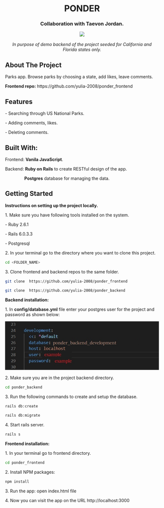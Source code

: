<h1 align="center">PONDER</h1>
<h3 align="center">Collaboration with Taevon Jordan.</h3>
<div align="center">
<img src="./ponder-demo.gif"></img>
<p><i>In purpose of demo backend of the project seeded for California and Florida states only.</i> </p>
</div>
<h2>About The Project</h2>
<p> Parks app. Browse parks by choosing a state, add likes, leave comments.</p> 
<p><b>Frontend repo:</b> https://github.com/yulia-2008/ponder_frontend</p> 

<h2>Features</h2>
<p>- Searching through US National Parks.</p>
<p>- Adding comments, likes.</p>
<p>- Deleting comments.</p>

<h2>Built With:</h2>
  <p> Frontend: <b>Vanila JavaScript</b>. </p>
  <p> Backend: <b>Ruby on Rails</b> to create RESTful design of the app.</p>
  <p> &nbsp; &nbsp; &nbsp; &nbsp; &nbsp; &nbsp; &nbsp; &nbsp; <b>Postgres</b> database for managing the data.</p> 

<h2>Getting Started</h2>
<p><b>Instructions on setting up the project locally.</b> </p>
<p> 1. Make sure you have following tools installed on the system.</p>
<p>- Ruby 2.6.1 </p>
<p>- Rails 6.0.3.3 </p>
<p>- Postgresql </p>
<p> 2. In your terminal go to the directory where you want to clone this project.</p>

```sh
cd <FOLDER_NAME>
```

<p> 3.  Clone frontend and backend repos to the same folder.</p>

```sh
git clone  https://github.com/yulia-2008/ponder_frontend
```

```sh
git clone  https://github.com/yulia-2008/ponder_backend
```

<p> <b>Backend installation: </b> </p>

<p> 1. In <b>config/database.yml</b> file enter your postgres user for the project and password as shown below:</p>
 <div align="center">
 <img src="./database_example.jpg"></img>
 </div>
 
 <p> 2. Make sure you are in the project backend directory. </p>
      
```sh
cd ponder_backend
```
 
 <p> 3. Run the following commands to create and setup the database. </p>
     
```sh
rails db:create
```
     
```sh
rails db:migrate
``` 
 <p> 4. Start rails server.</p>

```sh
rails s
```
<p> <b>Frontend installation: </b></p>
 <p> 1. In your terminal go to frontend directory.</p>
 
```sh
cd ponder_frontend
```

 <p> 2. Install NPM packages:</p>
 
```sh
npm install
```

 <p> 3. Run the app: open index.html file</p>

<p> 4. Now you can visit the app on the URL http://localhost:3000 </p>
